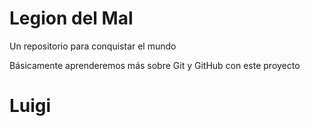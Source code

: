 # Legion del Mal
Un repositorio para conquistar el mundo

Básicamente aprenderemos más sobre Git y GitHub con este proyecto

# Luigi